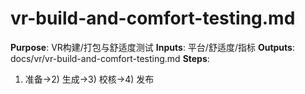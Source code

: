 # vr-build-and-comfort-testing.md

**Purpose**: VR构建/打包与舒适度测试
**Inputs**: 平台/舒适度/指标
**Outputs**: docs/vr/vr-build-and-comfort-testing.md
**Steps**:

1. 准备→2) 生成→3) 校核→4) 发布
